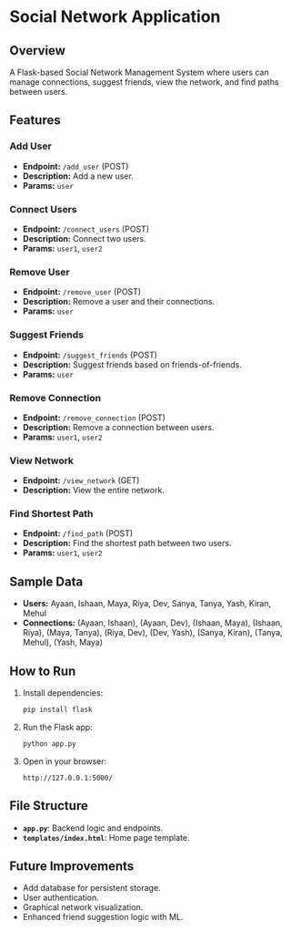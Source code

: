 # Social Network Application

## Overview
A Flask-based Social Network Management System where users can manage connections, suggest friends, view the network, and find paths between users.

## Features

### Add User
- **Endpoint:** `/add_user` (POST)
- **Description:** Add a new user.
- **Params:** `user`

### Connect Users
- **Endpoint:** `/connect_users` (POST)
- **Description:** Connect two users.
- **Params:** `user1`, `user2`

### Remove User
- **Endpoint:** `/remove_user` (POST)
- **Description:** Remove a user and their connections.
- **Params:** `user`

### Suggest Friends
- **Endpoint:** `/suggest_friends` (POST)
- **Description:** Suggest friends based on friends-of-friends.
- **Params:** `user`

### Remove Connection
- **Endpoint:** `/remove_connection` (POST)
- **Description:** Remove a connection between users.
- **Params:** `user1`, `user2`

### View Network
- **Endpoint:** `/view_network` (GET)
- **Description:** View the entire network.

### Find Shortest Path
- **Endpoint:** `/find_path` (POST)
- **Description:** Find the shortest path between two users.
- **Params:** `user1`, `user2`

## Sample Data
- **Users:** Ayaan, Ishaan, Maya, Riya, Dev, Sanya, Tanya, Yash, Kiran, Mehul
- **Connections:** (Ayaan, Ishaan), (Ayaan, Dev), (Ishaan, Maya), (Ishaan, Riya), (Maya, Tanya), (Riya, Dev), (Dev, Yash), (Sanya, Kiran), (Tanya, Mehul), (Yash, Maya)

## How to Run
1. Install dependencies:
   ```bash
   pip install flask
   ```
2. Run the Flask app:
   ```bash
   python app.py
   ```
3. Open in your browser:
   ```
   http://127.0.0.1:5000/
   ```

## File Structure
- **`app.py`**: Backend logic and endpoints.
- **`templates/index.html`**: Home page template.

## Future Improvements
- Add database for persistent storage.
- User authentication.
- Graphical network visualization.
- Enhanced friend suggestion logic with ML.

